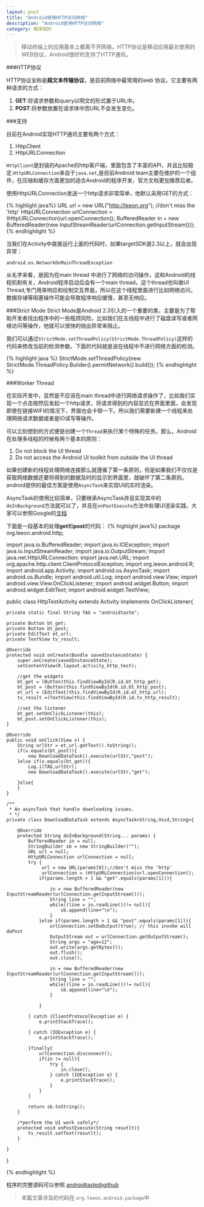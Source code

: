 ```yaml
---
layout: post
title: "Android使用HTTP访问网络"
description: "Android使用HTTP访问网络"
category: 程序設計
---
```



> 移动终端上的应用基本上都离不开网络，HTTP协议是移动应用最长使用的WEB协议，Android很好的支持了HTTP通讯。


###HTTP协议

HTTP协议全称是**超文本传输协议**，是目前网络中最常用的web 协议。它主要有两种请求的方式：

1. **GET**:将请求参数和query以明文的形式置于URL中。
2. **POST**:将参数放置在请求体中而URL不会发生变化。


###支持

目前在Android实现HTTP通讯主要有两个方式：

1. HttpClient
2. HttpURLConnection

`HttpClient`是封装的Apache的http客户端，里面包含了丰富的API，并且比较稳定.`HttpURLConnection`来自于`java.net`,是目前Android team主要在维护的一个组件，在压缩和缓存方面更加的适合Android的程序开发，官方文档更加推荐后者。

使用HttpURLConnection发送一个http请求非常简单，他默认采用GET的方式：

{% highlight java%}
URL url = new URL("http://leeon.org"); //don't miss the 'http'
HttpURLConnection urlConnection = (HttpURLConnection)url.openConnection();
BufferedReader in = new BufferedReader(new InputStreamReader(urlConnection.getInputStream()));
{% endhighlight %}

当我们在Activity中直接运行上面的代码时，如果targetSDK是2.3以上，就会出现异常：

`android.os.NetworkOnMainThreadException`

从名字来看，是因为在main thread 中进行了网络的访问操作，这和Android的线程机制有关，Android程序启动后会有一个main thread，这个thread也叫做UI Thread,专门用来响应和绘制交互界面，所以在这个线程里面进行比如网络访问，数据存储等阻塞操作可能会导致程序响应缓慢，甚至无响应。

###Strict Mode
Strict Mode是Android 2.3引入的一个重要的类，主要是为了帮助开发者找出程序中的一些瓶颈风险，比如我们在主线程中进行了磁盘读写或者网络访问等操作，他就可以很快的抛出异常来阻止。

我们可以通过`StrictMode.setThreadPolicy(StrictMode.ThreadPolicy)`这样的代码来修改当前的检测参数。下面的代码就是说在线程中不进行网络方面的检测。

{% highlight java %}
StrictMode.setThreadPolicy(new StrictMode.ThreadPolicy.Builder().permitNetwork().build());
{% endhighlight %}


###Worker Thread

在实际开发中，显然是不应该在main thread中进行网络请求操作了，比如我们实现一个点击按然后发起一个http请求，将请求得到的内容显式在界面里面，会发现即使在链接WIFI的情况下，界面也会卡顿一下。所以我们需要新建一个线程来处理网络请求数据或者是IO读写等操作。

可以立刻想到的方式便是创建一个`Thread`来执行某个特殊的任务。那么，Android在处理多线程的时候有两个基本的原则：

1. Do not block the UI thread
2. Do not access the Android UI toolkit from outside the UI thread

如果创建新的线程处理网络连接那么就遵循了第一条原则，但是如果我们不仅仅是获取网络数据还要将得到的数据及时的显示到界面里，就破坏了第二条原则。android提供的最佳方案是使用`AsyncTask`来实现UI的实时渲染。

AsyncTask的使用比较简单，只要继承AsyncTask并且实现其中的`doInBackground`方法就可以了，并且在`onPostExecute`方法中处理UI渲染实践，大家可以参照Google的[文档](http://developer.android.com/guide/components/processes-and-threads.html)

下面是一段基本的处理**get**和**post**的代码：
{% highlight java%}
package org.leeon.android.http;


import java.io.BufferedReader;
import java.io.IOException;
import java.io.InputStreamReader;
import java.io.OutputStream;
import java.net.HttpURLConnection;
import java.net.URL;
import org.apache.http.client.ClientProtocolException;
import org.leeon.android.R;
import android.app.Activity;
import android.os.AsyncTask;
import android.os.Bundle;
import android.util.Log;
import android.view.View;
import android.view.View.OnClickListener;
import android.widget.Button;
import android.widget.EditText;
import android.widget.TextView;

public class HttpTestActivity extends Activity implements OnClickListener{

	private static final String TAG = "androidtaste";

	private Button bt_get;
	private Button bt_post;
	private EditText et_url;
	private TextView tv_result;
	
	@Override
	protected void onCreate(Bundle savedInstanceState) {
		super.onCreate(savedInstanceState);
		setContentView(R.layout.activity_http_test);
		
		//get the widgets
		bt_get = (Button)this.findViewById(R.id.bt_http_get);
		bt_post = (Button)this.findViewById(R.id.bt_http_post);
		et_url = (EditText)this.findViewById(R.id.et_http_url);
		tv_result =(TextView)this.findViewById(R.id.tv_http_result);
		
		//set the listener
		bt_get.setOnClickListener(this);
		bt_post.setOnClickListener(this);
	}

	@Override
	public void onClick(View v) {
		String urlStr = et_url.getText().toString();
		if(v.equals(bt_post)){
			new DownloadDataTask().execute(urlStr,"post");
		}else if(v.equals(bt_get)){
			Log.i(TAG,urlStr);
			new DownloadDataTask().execute(urlStr,"get");

		}else{
		}
	}
	
	/**
	 * An asyncTask that handle downloading issues.
	 * */
	private class DownloadDataTask extends AsyncTask<String,Void,String>{

		@Override
		protected String doInBackground(String... params) {
			BufferedReader in = null;
			StringBuilder sb = new StringBuilder("");
			URL url = null;
			HttpURLConnection urlConnection = null; 
			try {
				 url = new URL(params[0]);//don't miss the 'http'
				 urlConnection = (HttpURLConnection)url.openConnection();
				if(params.length > 1 && "get".equals(params[1])){
					
					in = new BufferedReader(new InputStreamReader(urlConnection.getInputStream()));
					String line = "";
					while((line = in.readLine())!= null){
						sb.append(line+"\n");
					}	
				}else if(params.length > 1 && "post".equals(params[1])){
					urlConnection.setDoOutput(true); // this invoke will doPost
					OutputStream out = urlConnection.getOutputStream();
					String args = "age=12";
					out.write(args.getBytes());
					out.flush();
					out.close();
					
					in = new BufferedReader(new InputStreamReader(urlConnection.getInputStream()));
					String line = "";
					while((line = in.readLine())!= null){
						sb.append(line+"\n");
					}	
					
				}
				
			} catch (ClientProtocolException e) {
				e.printStackTrace();
				
			} catch (IOException e) {
				e.printStackTrace();
				
			}finally{
				urlConnection.disconnect();
				if(in != null){
					try {
						in.close();
					} catch (IOException e) {
						e.printStackTrace();
					}
				}
			}
		
			return sb.toString();
		}
		
		/*perform the UI work safely*/
		protected void onPostExecute(String resutlt){
			tv_result.setText(resutlt);
		}

	}


}

{% endhighlight %}

程序的完整源码可以参照 [androidtaste@github](https://github.com/leeon/androidTaste)

> 本篇文章涉及的代码在 `org.leeon.android.package`中